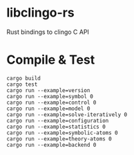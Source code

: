 # libclingo-rs
Rust bindings to clingo C API


# Compile & Test
    cargo build
    cargo test
    cargo run --example=version
    cargo run --example=symbol 0
    cargo run --example=control 0
    cargo run --example=model 0
    cargo run --example=solve-iteratively 0
    cargo run --example=configuration
    cargo run --example=statistics 0
    cargo run --example=symbolic-atoms 0
    cargo run --example=theory-atoms 0
    cargo run --example=backend 0
    
